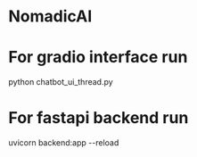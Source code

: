 # NomadicAI

# For gradio interface run 
python chatbot_ui_thread.py
# For fastapi backend run 
uvicorn backend:app --reload 